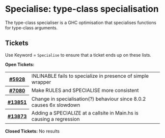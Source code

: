 # Specialise: type-class specialisation


The type-class specialiser is a GHC optimisation that specialises functions for type-class arguments.

## Tickets



Use Keyword = `Specialise` to ensure that a ticket ends up on these lists.



**Open Tickets:**

<table><tr><th><a href="https://gitlab.haskell.org//ghc/ghc/issues/5928">#5928</a></th>
<td>INLINABLE fails to specialize in presence of simple wrapper</td></tr>
<tr><th><a href="https://gitlab.haskell.org//ghc/ghc/issues/7080">#7080</a></th>
<td>Make RULES and SPECIALISE more consistent</td></tr>
<tr><th><a href="https://gitlab.haskell.org//ghc/ghc/issues/13851">#13851</a></th>
<td>Change in specialisation(?) behaviour since 8.0.2 causes 6x slowdown</td></tr>
<tr><th><a href="https://gitlab.haskell.org//ghc/ghc/issues/13873">#13873</a></th>
<td>Adding a SPECIALIZE at a callsite in Main.hs is causing a regression</td></tr></table>




**Closed Tickets:**
No results


